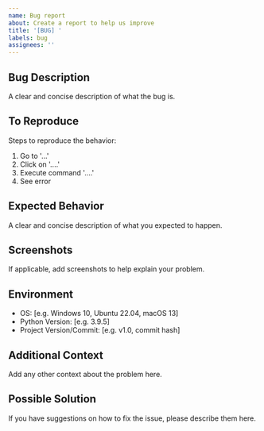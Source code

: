 ```yaml
---
name: Bug report
about: Create a report to help us improve
title: '[BUG] '
labels: bug
assignees: ''
---
```


## Bug Description
A clear and concise description of what the bug is.

## To Reproduce
Steps to reproduce the behavior:
1. Go to '...'
2. Click on '....'
3. Execute command '....'
4. See error

## Expected Behavior
A clear and concise description of what you expected to happen.

## Screenshots
If applicable, add screenshots to help explain your problem.

## Environment
- OS: [e.g. Windows 10, Ubuntu 22.04, macOS 13]
- Python Version: [e.g. 3.9.5]
- Project Version/Commit: [e.g. v1.0, commit hash]

## Additional Context
Add any other context about the problem here.

## Possible Solution
If you have suggestions on how to fix the issue, please describe them here. 